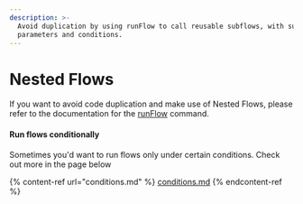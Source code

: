```yaml
---
description: >-
  Avoid duplication by using runFlow to call reusable subflows, with support for
  parameters and conditions.
---
```


# Nested Flows

If you want to avoid code duplication and make use of Nested Flows, please refer to the documentation for the [runFlow](../api-reference/commands/runflow.md) command.

#### Run flows conditionally

Sometimes you'd want to run flows only under certain conditions. Check out more in the page below

{% content-ref url="conditions.md" %}
[conditions.md](conditions.md)
{% endcontent-ref %}
